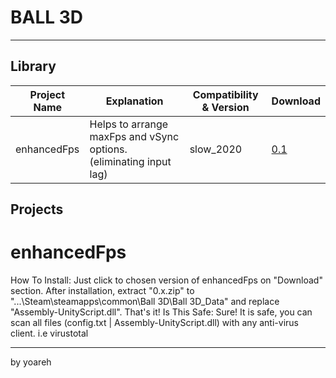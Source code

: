 # BALL 3D

---

## Library

| Project Name       | Explanation                             | Compatibility & Version  | Download                  |
|-----------------|--------------------------------------|----------------|----------------------------|
| enhancedFps | Helps to arrange maxFps and vSync options. (eliminating input lag) | slow_2020       | [0.1](https://github.com/yoareh/ball3d/raw/main/enhancedFps/0.1/0.1.zip) |

## Projects
# enhancedFps
How To Install:
Just click to chosen version of enhancedFps on "Download" section. After installation, extract "0.x.zip" to "...\Steam\steamapps\common\Ball 3D\Ball 3D_Data" and replace "Assembly-UnityScript.dll". That's it!
Is This Safe:
Sure! It is safe, you can scan all files (config.txt | Assembly-UnityScript.dll) with any anti-virus client. i.e virustotal

---

by yoareh
